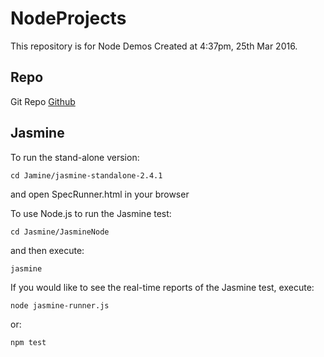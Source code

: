 # NodeProjects
This repository is for Node Demos
Created at 4:37pm, 25th Mar 2016.


Repo
-------------------
Git Repo [Github](https://github.com/wszzwpshh1/NodeProjects)


Jasmine
---------------
To run the stand-alone version: 
```
cd Jamine/jasmine-standalone-2.4.1
```
and open SpecRunner.html in your browser

To use Node.js to run the Jasmine test:
```
cd Jasmine/JasmineNode
```
and then execute:
```
jasmine
```
If you would like to see the real-time reports of the Jasmine test, execute:
```
node jasmine-runner.js
```
or:
```
npm test
```
